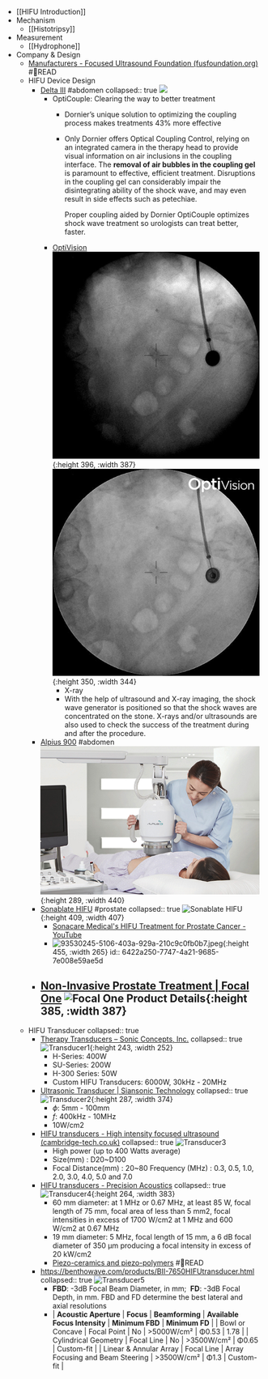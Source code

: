 - [[HIFU Introduction]]
- Mechanism
	- [[Histotripsy]]
- Measurement
	- [[Hydrophone]]
- Company & Design
	- [Manufacturers - Focused Ultrasound Foundation (fusfoundation.org)](https://www.fusfoundation.org/the-technology/manufacturers/) #📑READ
	- HIFU Device Design
		- [Delta III](https://www.dornier.com/products-item/dornier-delta-3/) #abdomen
		  collapsed:: true
		  ![](/../assets/delta3.gif)
			- OptiCouple: Clearing the way to better treatment
				- Dornier’s unique solution to optimizing the coupling process makes treatments 43% more effective
				- Only Dornier offers Optical Coupling Control, relying on an integrated camera in the therapy head to provide visual information on air inclusions in the coupling interface. The **removal of air bubbles in the coupling gel** is paramount to effective, efficient treatment. Disruptions in the coupling gel can considerably impair the disintegrating ability of the shock wave, and may even result in side effects such as petechiae.
				  
				  Proper coupling aided by Dornier OptiCouple optimizes shock wave treatment so urologists can treat better, faster.
			- [OptiVision](https://www.dornier.com/patient-center/kidney-stones/treating-kidney-stones-using-eswl/)
			  ![](/../assets/b1.jpg){:height 396, :width 387}
			  ![](/../assets/b2.jpg){:height 350, :width 344}
				- X-ray
				- With the help of ultrasound and X-ray imaging, the shock wave generator is positioned so that the shock waves are concentrated on the stone. X-rays and/or ultrasounds are also used to check the success of the treatment during and after the procedure.
		- [Alpius 900](http://www.alpinion.com/en/product/product_view_alpius900.do?productKey=KEY.1505083248000000219) #abdomen
		  ![](/../assets/alpius.png){:height 289, :width 440}
		- [Sonablate HIFU](https://www.sonablate.com/sonablate-hifu) #prostate
		  collapsed:: true
		  ![Sonablate HIFU](https://assets.website-files.com/6241b7c638141908d1b379b6/62684b58fcb9f7ce6fe863e6_Sonablate_console.png){:height 409, :width 407}
			- [Sonacare Medical's HIFU Treatment for Prostate Cancer - YouTube](https://www.youtube.com/watch?v=wsHH2u8EIZc&t=101s)
			- ![93530245-5106-403a-929a-210c9c0fb0b7.jpeg](../assets/93530245-5106-403a-929a-210c9c0fb0b7_1679991383558_0.jpeg){:height 455, :width 265}
			  id:: 6422a250-7747-4a21-9685-7e008e59ae5d
		- [Non-Invasive Prostate Treatment | Focal One](https://focalone.com/)
		  ![Focal One Product Details](https://focalone.com/wp-content/uploads/2022/01/Focal-One-3-4-jvp-V2-1012x1024.png){:height 385, :width 387}
			-
	- HIFU Transducer
	  collapsed:: true
		- [Therapy Transducers – Sonic Concepts, Inc.](https://sonicconcepts.com/therapy-transducers/)
		  collapsed:: true
		  ![Transducer1](https://sonicconcepts.com/wp-content/uploads/2016/03/H-SeriesDeepHIFUTransducers-020-960-84.jpg){:height 243, :width 252}
			- H-Series: 400W
			- SU-Series: 200W
			- H-300 Series: 50W
			- Custom HIFU Transducers: 6000W, 30kHz - 20MHz
		- [Ultrasonic Transducer | Siansonic Technology](https://www.siansonic.com/Products/Ultrasonic-Transducer)
		  collapsed:: true
		  ![Transducer2](https://www.siansonic.com/upload/images/202261/202261155323524_small.jpg){:height 287, :width 374}
			- $\phi$: 5mm - 100mm
			- $f$: 400kHz - 10MHz
			- 10W/cm2
		- [HIFU transducers - High intensity focused ultrasound (cambridge-tech.co.uk)](https://www.cambridge-tech.co.uk/hifu-transducers)
		  collapsed:: true
		  ![Transducer3](https://static.wixstatic.com/media/941330_addbbf5ff7754aa4aadd718f2e36bf80~mv2_d_3708_2433_s_4_2.jpg/v1/fill/w_386,h_351,al_c,q_80,usm_0.66_1.00_0.01,enc_auto/941330_addbbf5ff7754aa4aadd718f2e36bf80~mv2_d_3708_2433_s_4_2.jpg)
			- High power (up to 400 Watts average)
			- Size(mm) : D20~D100
			- Focal Distance(mm) : 20~80
			  Frequency (MHz) : 0.3, 0.5, 1.0, 2.0, 3.0, 4.0, 5.0 and 7.0
		- [HIFU transducers - Precision Acoustics](https://www.acoustics.co.uk/product/hifu-transducers/)
		  collapsed:: true
		  ![Transducer4](https://www.acoustics.co.uk/wp-content/uploads/2016/05/hifu-transducer-1.jpg){:height 264, :width 383}
			- 60 mm diameter: at 1 MHz or 0.67 MHz, at least 85 W, focal length of 75 mm, focal area of less than 5 mm2, focal intensities in excess of 1700 W/cm2 at 1 MHz and 600 W/cm2 at 0.67 MHz
			- 19 mm diameter: 5 MHz, focal length of 15 mm, a 6 dB focal diameter of 350 µm producing a focal intensity in excess of 20 kW/cm2
			- [Piezo-ceramics and piezo-polymers](https://www.acoustics.co.uk/product/hifu-transducers/) #📑READ
		- https://benthowave.com/products/BII-7650HIFUtransducer.html
		  collapsed:: true
		  ![Transducer5](https://benthowave.com/products/images/BII-7650-1.jpg)
			- **FBD**: -3dB Focal Beam Diameter, in mm;  **FD**: -3dB Focal Depth, in mm. FBD and FD determine the best lateral and axial resolutions
			- | **Acoustic Aperture** | **Focus** | **Beamforming** | **Available Focus Intensity** | **Minimum FBD** | **Minimum FD** |
			  | Bowl or Concave | Focal Point | No | >5000W/cm² | Φ0.53 | 1.78 |
			  | Cylindrical Geometry | Focal Line | No | >3500W/cm² | Φ0.65 | Custom-fit |
			  | Linear & Annular Array | Focal Line | Array Focusing and Beam Steering | >3500W/cm² | Φ1.3 | Custom-fit |